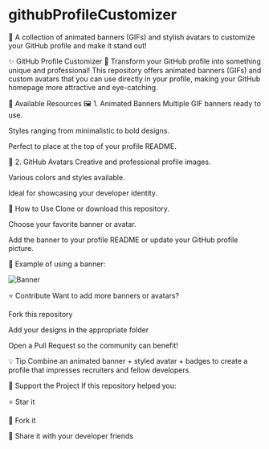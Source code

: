 # githubProfileCustomizer
🚀 A collection of animated banners (GIFs) and stylish avatars to customize your GitHub profile and make it stand out!

✨ GitHub Profile Customizer
🎨 Transform your GitHub profile into something unique and professional!
This repository offers animated banners (GIFs) and custom avatars that you can use directly in your profile, making your GitHub homepage more attractive and eye-catching.

📌 Available Resources
🖼️ 1. Animated Banners
Multiple GIF banners ready to use.

Styles ranging from minimalistic to bold designs.

Perfect to place at the top of your profile README.

👤 2. GitHub Avatars
Creative and professional profile images.

Various colors and styles available.

Ideal for showcasing your developer identity.

🚀 How to Use
Clone or download this repository.

Choose your favorite banner or avatar.

Add the banner to your profile README or update your GitHub profile picture.

📌 Example of using a banner:

![Banner](https://media2.giphy.com/media/v1.Y2lkPTc5MGI3NjExYWJzOXR4Y205cHBiaDlzOW96a21hY3hjanZpd3NrYmNjMGp3OTh2biZlcD12MV9pbnRlcm5hbF9naWZfYnlfaWQmY3Q9Zw/lbcLMX9B6sTsGjUmS3/giphy.gif)

⭐ Contribute
Want to add more banners or avatars?

Fork this repository

Add your designs in the appropriate folder

Open a Pull Request so the community can benefit!

💡 Tip
Combine an animated banner + styled avatar + badges to create a profile that impresses recruiters and fellow developers.

📣 Support the Project
If this repository helped you:

⭐ Star it

🍴 Fork it

🔗 Share it with your developer friends
